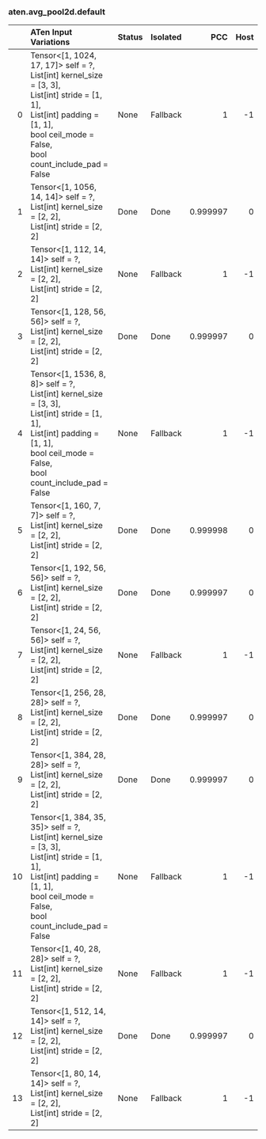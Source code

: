 ### aten.avg_pool2d.default
|    | ATen Input Variations                                                                                                                                                                            | Status   | Isolated   |      PCC |   Host |
|---:|:-------------------------------------------------------------------------------------------------------------------------------------------------------------------------------------------------|:---------|:-----------|---------:|-------:|
|  0 | Tensor<[1, 1024, 17, 17]> self = ?,<br>List[int] kernel_size = [3, 3],<br>List[int] stride = [1, 1],<br>List[int] padding = [1, 1],<br>bool ceil_mode = False,<br>bool count_include_pad = False | None     | Fallback   | 1        |     -1 |
|  1 | Tensor<[1, 1056, 14, 14]> self = ?,<br>List[int] kernel_size = [2, 2],<br>List[int] stride = [2, 2]                                                                                              | Done     | Done       | 0.999997 |      0 |
|  2 | Tensor<[1, 112, 14, 14]> self = ?,<br>List[int] kernel_size = [2, 2],<br>List[int] stride = [2, 2]                                                                                               | None     | Fallback   | 1        |     -1 |
|  3 | Tensor<[1, 128, 56, 56]> self = ?,<br>List[int] kernel_size = [2, 2],<br>List[int] stride = [2, 2]                                                                                               | Done     | Done       | 0.999997 |      0 |
|  4 | Tensor<[1, 1536, 8, 8]> self = ?,<br>List[int] kernel_size = [3, 3],<br>List[int] stride = [1, 1],<br>List[int] padding = [1, 1],<br>bool ceil_mode = False,<br>bool count_include_pad = False   | None     | Fallback   | 1        |     -1 |
|  5 | Tensor<[1, 160, 7, 7]> self = ?,<br>List[int] kernel_size = [2, 2],<br>List[int] stride = [2, 2]                                                                                                 | Done     | Done       | 0.999998 |      0 |
|  6 | Tensor<[1, 192, 56, 56]> self = ?,<br>List[int] kernel_size = [2, 2],<br>List[int] stride = [2, 2]                                                                                               | Done     | Done       | 0.999997 |      0 |
|  7 | Tensor<[1, 24, 56, 56]> self = ?,<br>List[int] kernel_size = [2, 2],<br>List[int] stride = [2, 2]                                                                                                | None     | Fallback   | 1        |     -1 |
|  8 | Tensor<[1, 256, 28, 28]> self = ?,<br>List[int] kernel_size = [2, 2],<br>List[int] stride = [2, 2]                                                                                               | Done     | Done       | 0.999997 |      0 |
|  9 | Tensor<[1, 384, 28, 28]> self = ?,<br>List[int] kernel_size = [2, 2],<br>List[int] stride = [2, 2]                                                                                               | Done     | Done       | 0.999997 |      0 |
| 10 | Tensor<[1, 384, 35, 35]> self = ?,<br>List[int] kernel_size = [3, 3],<br>List[int] stride = [1, 1],<br>List[int] padding = [1, 1],<br>bool ceil_mode = False,<br>bool count_include_pad = False  | None     | Fallback   | 1        |     -1 |
| 11 | Tensor<[1, 40, 28, 28]> self = ?,<br>List[int] kernel_size = [2, 2],<br>List[int] stride = [2, 2]                                                                                                | None     | Fallback   | 1        |     -1 |
| 12 | Tensor<[1, 512, 14, 14]> self = ?,<br>List[int] kernel_size = [2, 2],<br>List[int] stride = [2, 2]                                                                                               | Done     | Done       | 0.999997 |      0 |
| 13 | Tensor<[1, 80, 14, 14]> self = ?,<br>List[int] kernel_size = [2, 2],<br>List[int] stride = [2, 2]                                                                                                | None     | Fallback   | 1        |     -1 |

